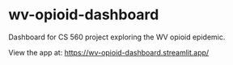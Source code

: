 # wv-opioid-dashboard
Dashboard for CS 560 project exploring the WV opioid epidemic.

View the app at: https://wv-opioid-dashboard.streamlit.app/

